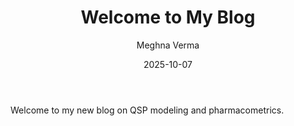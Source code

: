 ﻿---
title: "Welcome to My Blog"
date: 2025-10-07
categories: [blog]
author: "Meghna Verma"
---

Welcome to my new blog on QSP modeling and pharmacometrics.
